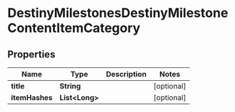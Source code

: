 
# DestinyMilestonesDestinyMilestoneContentItemCategory

## Properties
Name | Type | Description | Notes
------------ | ------------- | ------------- | -------------
**title** | **String** |  |  [optional]
**itemHashes** | **List&lt;Long&gt;** |  |  [optional]



